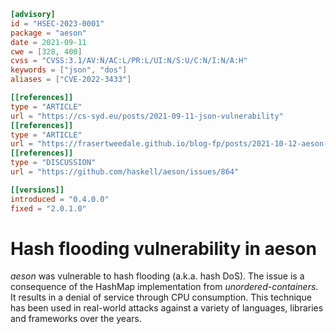 ```toml
[advisory]
id = "HSEC-2023-0001"
package = "aeson"
date = 2021-09-11
cwe = [328, 400]
cvss = "CVSS:3.1/AV:N/AC:L/PR:L/UI:N/S:U/C:N/I:N/A:H"
keywords = ["json", "dos"]
aliases = ["CVE-2022-3433"]

[[references]]
type = "ARTICLE"
url = "https://cs-syd.eu/posts/2021-09-11-json-vulnerability"
[[references]]
type = "ARTICLE"
url = "https://frasertweedale.github.io/blog-fp/posts/2021-10-12-aeson-hash-flooding-protection.html"
[[references]]
type = "DISCUSSION"
url = "https://github.com/haskell/aeson/issues/864"

[[versions]]
introduced = "0.4.0.0"
fixed = "2.0.1.0"
```

# Hash flooding vulnerability in aeson

*aeson* was vulnerable to hash flooding (a.k.a. hash DoS).  The
issue is a consequence of the HashMap implementation from
*unordered-containers*.  It results in a denial of service through
CPU consumption.  This technique has been used in real-world attacks
against a variety of languages, libraries and frameworks over the
years.
